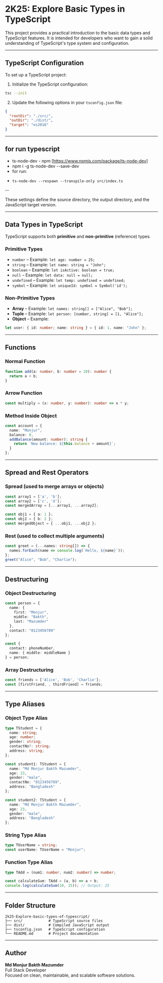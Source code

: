 
# 2K25: Explore Basic Types in TypeScript

This project provides a practical introduction to the basic data types and TypeScript features. It is intended for developers who want to gain a solid understanding of TypeScript's type system and configuration.

---

## TypeScript Configuration

To set up a TypeScript project:

1. Initialize the TypeScript configuration:

```bash
tsc --init
```

2. Update the following options in your `tsconfig.json` file:

```json
{
  "rootDir": "./src/",
  "outDir": "./dist/",
  "target": "es2016"
}
```
---

## for run typescript
- ts-node-dev - npm [https://www.npmjs.com/package/ts-node-dev]
- npm i -g ts-node-dev --save-dev
- for run:
-     ts-node-dev --respawn --transpile-only src/index.ts 


--



These settings define the source directory, the output directory, and the JavaScript target version.

---

## Data Types in TypeScript

TypeScript supports both **primitive** and **non-primitive** (reference) types.

### Primitive Types

- `number` – Example: `let age: number = 25;`
- `string` – Example: `let name: string = "John";`
- `boolean` – Example: `let isActive: boolean = true;`
- `null` – Example: `let data: null = null;`
- `undefined` – Example: `let temp: undefined = undefined;`
- `symbol` – Example: `let uniqueId: symbol = Symbol('id');`

### Non-Primitive Types

- **Array** – Example: `let names: string[] = ["Alice", "Bob"];`
- **Tuple** – Example: `let person: [number, string] = [1, "Alice"];`
- **Object** – Example: 
```ts
let user: { id: number; name: string } = { id: 1, name: "John" };
```

---

## Functions

### Normal Function

```ts
function add(a: number, b: number = 10): number {
  return a + b;
}
```

### Arrow Function

```ts
const multiply = (x: number, y: number): number => x * y;
```

### Method Inside Object

```ts
const account = {
  name: "Monjur",
  balance: 0,
  addBalance(amount: number): string {
    return `New balance: ${this.balance + amount}`;
  }
};
```

---

## Spread and Rest Operators

### Spread (used to merge arrays or objects)

```ts
const array1 = ['a', 'b'];
const array2 = ['c', 'd'];
const mergedArray = [...array1, ...array2];

const obj1 = { a: 1 };
const obj2 = { b: 2 };
const mergedObject = { ...obj1, ...obj2 };
```

### Rest (used to collect multiple arguments)

```ts
const greet = (...names: string[]) => {
  names.forEach(name => console.log(`Hello, ${name}`));
};
greet("Alice", "Bob", "Charlie");
```

---

## Destructuring

### Object Destructuring

```ts
const person = {
  name: {
    first: "Monjur",
    middle: "Bakth",
    last: "Mazumder"
  },
  contact: "0123456789"
};

const {
  contact: phoneNumber,
  name: { middle: middleName }
} = person;
```

### Array Destructuring

```ts
const friends = ['Alice', 'Bob', 'Charlie'];
const [firstFriend, , thirdFriend] = friends;
```

---

## Type Aliases

### Object Type Alias

```ts
type TStudent = {
  name: string;
  age: number;
  gender: string;
  contactNo?: string;
  address: string;
};

const student1: TStudent = {
  name: "Md Monjur Bakth Mazumder",
  age: 23,
  gender: "male",
  contactNo: "0123456789",
  address: "Bangladesh"
};

const student2: TStudent = {
  name: "Md Monjur Bakth Mazumder",
  age: 23,
  gender: "male",
  address: "Bangladesh"
};
```

### String Type Alias

```ts
type TUserName = string;
const userName: TUserName = "Monjur";
```

### Function Type Alias

```ts
type TAdd = (num1: number, num2: number) => number;

const calculateSum: TAdd = (a, b) => a + b;
console.log(calculateSum(10, 15)); // Output: 25
```

---

## Folder Structure

```
2k25-Explore-basic-types-of-typescript/
├── src/            # TypeScript source files
├── dist/           # Compiled JavaScript output
├── tsconfig.json   # TypeScript configuration
└── README.md       # Project documentation
```

---

## Author

**Md Monjur Bakth Mazumder**  
Full Stack Developer  
Focused on clean, maintainable, and scalable software solutions.
